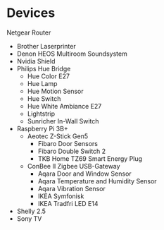 # Devices
Netgear Router
* Brother Laserprinter
* Denon HEOS Multiroom Soundsystem
* Nvidia Shield
* Philips Hue Bridge
  * Hue Color E27
  * Hue Lamp
  * Hue Motion Sensor
  * Hue Switch
  * Hue White Ambiance E27
  * Lightstrip
  * Sunricher In-Wall Switch
* Raspberry Pi 3B+
  * Aeotec Z-Stick Gen5
    * Fibaro Door Sensors
    * Fibaro Double Switch 2
    * TKB Home TZ69 Smart Energy Plug
  * ConBee II Zigbee USB-Gateway
    * Aqara Door and Window Sensor
    * Aqara Temperature and Humidity Sensor
    * Aqara Vibration Sensor
    * IKEA Symfonisk
    * IKEA Tradfri LED E14
* Shelly 2.5
* Sony TV

